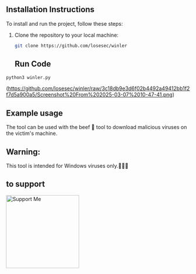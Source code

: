 ## Installation Instructions

To install and run the project, follow these steps:

1. Clone the repository to your local machine:

   ```bash
   git clone https://github.com/losesec/winler
   ```
   ## Run Code
 
  ```bash
python3 winler.py
```

(https://github.com/losesec/winler/raw/3c18db9e3d6f02b4492a49412bb1f2f7d5a900a5/Screenshot%20From%202025-03-07%2010-47-41.png)

## Example usage 
The tool can be used with the beef 🍖 tool to download malicious viruses on the victim's machine. 

## Warning: 

This tool is intended for Windows viruses only.🦠🦠🦠

## to support 

<a href="https://ko-fi.com/lose_sec">
  <img src="https://github.com/losesec/profile/blob/b8f708dd40c42da40c0407b5a5b9c2933f62a992/kofi.png?raw=true" alt="Support Me" width="200" />
</a>
